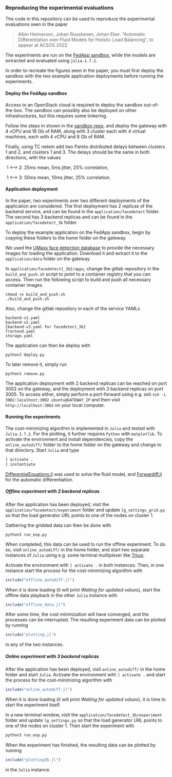 ### Reproducing the experimental evaluations

The code in this repository can be used to reproduce the experimental evaluations seen in the paper

> Albin Heimerson, Johan Ruuskanen, Johan Eker. "Automatic Differentiation over Fluid Models for Holistic Load Balancing", to appear at ACSOS 2022

The experiments are run on the [FedApp sandbox](https://github.com/JohanRuuskanen/FedApp), while the models are extracted and evaluated using `julia-1.7.2`.

In order to recreate the figures seen in the paper, you must first deploy the sandbox with the two example application deployments before running the experiments.



#### Deploy the FedApp sandbox

Access to an OpenStack cloud is required to deploy the sandbox out-of-the-box.  The sandbox can possibly also be deployed on other infrastructures,  but this requires some tinkering. 

Follow the steps in shown in the [sandbox repo](https://github.com/JohanRuuskanen/FedApp), and deploy the gateway with 4 vCPU and 16 Gb of RAM, along with 3 cluster each with 4 virtual machines, each with 4 vCPU and 8 Gb of RAM. 

Finally, using TC netem add two Pareto distributed delays between clusters 1 and 2, and clusters 1 and 3. The delays should be the same in both directions, with the values

​		1 <--> 2: 25ms mean, 5ms jitter, 25% correlation,

​		1 <--> 3: 50ms mean, 10ms jitter, 25% correlation.



#### Application deployment

In the paper, two experiments over two different deployments of the application are considered. The first deployment has 2 replicas of the backend service, and can be found in the `application/facedetect` folder. The second has 3 backend replicas and can be found in the  `application/facedetect_3b` folder.

To deploy the example application on the FedApp sandbox, begin by copying these folders to the home folder on the gateway.

We used the [UMass face detection database](<http://vis-www.cs.umass.edu/fddb/> )  to provide the necessary images for loading the application. Download it and extract it to the `application/data` folder on the gateway.

In `application/facedetect{_3b}/apps`, change the gitlab repository in the `build_and_push.sh` script to point to a container registry that you can access.  Then run the following script to build and push all necessary container images.

```
chmod +x build_and_push.sh
./build_and_push.sh
```

Also, change the gitlab repository in each of the service YAMLs

```
backend-v1.yaml
backend-v2.yaml
{backend-v3.yaml for facedetect_3b}
frontend.yaml
storage.yaml
```

The application can then be deploy with

```
python3 deploy.py
```

To later remove it, simply run 

```
python3 remove.py
```

The application deployment with 2 backend replicas can be reached on port 3002 on the gateway, and the deployment with 3 backend replicas on port 3005. To access either, simply perform a port-forward using e.g. ssh `ssh -L 3002:localhost:3002 ubuntu@GATEWAY_IP` and then visit `http://localhost:3002` on your local computer. 



#### Running the experiments

The cost-minimizing algorithm is implemented in `Julia` and  tested with `Julia-1.7.2`. For the plotting, it further requires `Python` with `matplotlib`. To activate the environment and install dependencies, copy the `online_autodiff/` folder to the home folder on the gateway and change to that directory. Start `Julia` and type

```Julia
] activate .
] instantiate
```

[DifferentialEquations.jl](https://github.com/SciML/DifferentialEquations.jl) was used to solve the fluid model, and [Forwardiff.jl](https://github.com/JuliaDiff/ForwardDiff.jl) for the automatic differentiation.




##### Offline experiment with 2 backend replicas

After the application has been deployed, visit the `application/facedetect/experiment` folder and update  `lg_settings_grid.py` so that the load generator URL points to one of the nodes on cluster 1.

Gathering the gridded data can then be done with

`python3 run_exp.py`

When completed, this data can be used to run the offline experiment. To do so, visit `online_autodiff/` in the home folder, and start two separate instances of `Julia` using e.g. some terminal multiplexer like [Tmux](https://github.com/tmux/tmux).

Activate the environment with `] activate .` in both instances. Then, in one instance start the process for the cost-minimizing algorithm with 

```Julia
include("offline_autodiff.jl")
```

When it is done loading (it will print *Waiting for updated values*), start the offline data playback in the other `Julia` instance with 

```Julia
include("offline_data.jl")
```

After some time, the cost minimization will have converged, and the processes can be interrupted. The resulting experiment data can be plotted by running

```Julia
include("plotting.jl")
```

in any of the two instances. 



##### Online experiment with 3 backend replicas

After the application has been deployed, visit `online_autodiff/` in the home folder and start `Julia`. Activate the environment with  `] activate .` and start the process for the cost-minimizing algorithm with

```Julia
include("online_autodiff.jl")
```

When it is done loading (it will print *Waiting for updated values*), it is time to start the experiment itself. 

In a new terminal window, visit the `application/facedetect_3b/experiment` folder and update  `lg_settings.py` so that the load generator URL points to one of the nodes on cluster 1. Then start the experiment with

```Bash
python3 run_exp.py
```

When the experiment has finished, the resulting data can be plotted by running

```Julia
include("plotting3b.jl")
```

in the `Julia` instance.